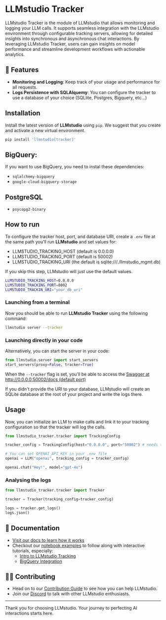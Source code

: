 # LLMstudio Tracker

LLMstudio Tracker is the module of LLMstudio that allows monitoring and logging your LLM calls.
It supports seamless integration with the LLMstudio environment through configurable tracking servers, allowing for detailed insights into synchronous and asynchronous chat interactions. By leveraging LLMstudio Tracker, users can gain insights on model performance and streamline development workflows with actionable analytics.

## 🌟 Features

- **Monitoring and Logging**: Keep track of your usage and performance for all requests.
- **Logs Persistence with SQLAlquemy**: You can configure the tracker to use a database of your choice (SQLlite, Postgres, Bigquery, etc...)


## Installation

Install the latest version of **LLMstudio** using `pip`. We suggest that you create and activate a new virtual environment.

```bash
pip install 'llmstudio[tracker]'
```

## BigQuery:
If you want to use BigQuery, you need to instal these dependencies:
- `sqlalchemy-bigquery`
- `google-cloud-bigquery-storage`

## PostgreSQL
- `psycopg2-binary`

## How to run

To configure the tracker host, port, and database URI, create a `.env` file at the same path you'll run **LLMstudio** and set values for:
- LLMSTUDIO_TRACKING_HOST (default is 0.0.0.0)
- LLMSTUDIO_TRACKING_PORT (default is 50002)
- LLMSTUDIO_TRACKING_URI (the default is sqlite:///./llmstudio_mgmt.db)

If you skip this step, LLMstudio will just use the default values.


```bash
LLMSTUDIO_TRACKING_HOST=0.0.0.0
LLMSTUDIO_TRACKING_PORT=8002
LLMSTUDIO_TRACKIN_URI="your_db_uri"

```

### Launching from a terminal

Now you should be able to run **LLMstudio Tracker** using the following command:

```bash
llmstudio server --tracker
```

### Launching directly in your code

Alternatively, you can start the server in your code:
```python
from llmstudio.server import start_servers
start_servers(proxy=False, tracker=True)
```

When the `--tracker` flag is set, you'll be able to access the [Swagger at http://0.0.0.0:50002/docs (default port)](http://0.0.0.0:50002/docs)

If you didn't provide the URI to your database, LLMstudio will create an SQLite database at the root of your project and write the logs there.

## Usage

Now, you can initialize an LLM to make calls and link it to your tracking configuration so that the tracker will log the calls.

```python
from llmstudio_tracker.tracker import TrackingConfig

tracker_config = TrackingConfig(host="0.0.0.0", port="50002") # needs to match what was set in your .env file

# You can set OPENAI_API_KEY in your .env file
openai = LLM("openai", tracking_config = tracker_config)

openai.chat("Hey!", model="gpt-4o")
```

### Analysing the logs

```python
from llmstudio_tracker.tracker import Tracker

tracker = Tracker(tracking_config=tracker_config)

logs = tracker.get_logs()
logs.json()
```




## 📖 Documentation

- [Visit our docs to learn how it works](https://docs.LLMstudio.ai)
- Checkout our [notebook examples](https://github.com/TensorOpsAI/LLMstudio/tree/main/examples) to follow along with interactive tutorials, especially:
    - [Intro to LLMstudio Tracking](https://github.com/TensorOpsAI/LLMstudio/tree/main/examples/01_intro_to_llmstudio_with_tracking.ipynb)
    - [BigQuery Integration](https://github.com/TensorOpsAI/LLMstudio/tree/main/examples/04_bigquery_integration.ipynb)

## 👨‍💻 Contributing

- Head on to our [Contribution Guide](https://github.com/TensorOpsAI/LLMstudio/tree/main/CONTRIBUTING.md) to see how you can help LLMstudio.
- Join our [Discord](https://discord.gg/GkAfPZR9wy) to talk with other LLMstudio enthusiasts.


---

Thank you for choosing LLMstudio. Your journey to perfecting AI interactions starts here.
